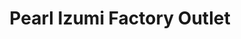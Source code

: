 ---
title: "Pearl Izumi Factory Outlet"
url: /park-city/pearl-izumi-factory-outlet/
shop: Kleidung
---
